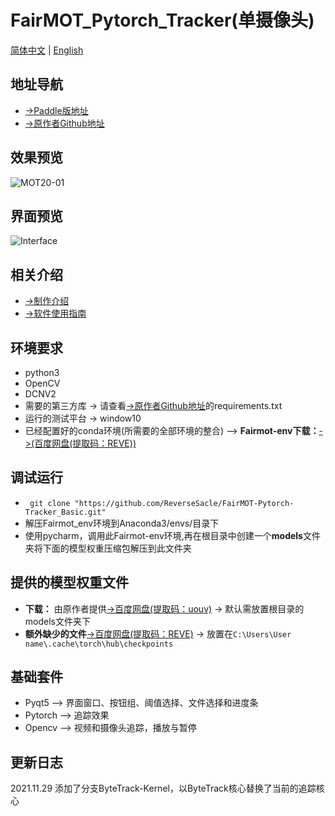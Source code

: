 # FairMOT_Pytorch_Tracker(单摄像头)
[简体中文](https://github.com/ReverseSacle/FairMOT-Pytorch-Tracker_Basic/blob/main/README.md) | [English](https://github.com/ReverseSacle/FairMOT-Pytorch-Tracker_Basic/blob/main/README_en.md)

地址导航
---
+ [->Paddle版地址](https://github.com/ReverseSacle/FairMOT-Paddle-Tracker_Basic)
+ [->原作者Github地址](https://github.com/ifzhang/FairMOT)

效果预览
---
![MOT20-01](https://github.com/ReverseSacle/FairMOT-Pytorch-Tracker_Basic/blob/main/docs/MOT20-01.gif)

界面预览
---
![Interface](https://user-images.githubusercontent.com/73418195/126268446-f38053a6-3b1c-4c3f-98c2-afe07030a8ff.png)


相关介绍
---
+ [->制作介绍](https://github.com/ReverseSacle/FairMOT-Pytorch-Tracker_Basic/blob/main/docs/Making_Introduction_cn.md)
+ [->软件使用指南](https://github.com/ReverseSacle/FairMOT-Pytorch-Tracker_Basic/blob/main/docs/The_fuction_of_program_cn.md)


环境要求
---
+ python3
+ OpenCV
+ DCNV2
+ 需要的第三方库 -> 请查看[->原作者Github地址](https://github.com/ifzhang/FairMOT)的requirements.txt
+ 运行的测试平台 -> window10
+ 已经配置好的conda环境(所需要的全部环境的整合) --> **Fairmot-env下载：**[->(百度网盘(提取码：REVE))](https://pan.baidu.com/s/1V6Xi1jzIOyXUL-m-MWJiNA)

调试运行
---
+ ``` git clone "https://github.com/ReverseSacle/FairMOT-Pytorch-Tracker_Basic.git"```
+ 解压Fairmot_env环境到Anaconda3/envs/目录下
+ 使用pycharm，调用此Fairmot-env环境,再在根目录中创建一个**models**文件夹将下面的模型权重压缩包解压到此文件夹


提供的模型权重文件
---
+ **下载：** 由原作者提供[->百度网盘(提取码：uouv)](https://pan.baidu.com/share/init?surl=H1Zp8wrTKDk20_DSPAeEkg) -> 默认需放置根目录的models文件夹下
+ **额外缺少的文件**[->百度网盘(提取码：REVE)](https://pan.baidu.com/s/19dJGaZhWjfXdbUAbKRYnPg) -> 放置在```C:\Users\User name\.cache\torch\hub\checkpoints```

基础套件
---
+ Pyqt5 --> 界面窗口、按钮组、阈值选择、文件选择和进度条
+ Pytorch --> 追踪效果
+ Opencv --> 视频和摄像头追踪，播放与暂停

更新日志
---
2021.11.29  添加了分支ByteTrack-Kernel，以ByteTrack核心替换了当前的追踪核心
